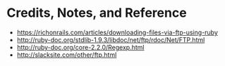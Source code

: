 # Credits, Notes, and Reference

 + https://richonrails.com/articles/downloading-files-via-ftp-using-ruby
 + http://ruby-doc.org/stdlib-1.9.3/libdoc/net/ftp/rdoc/Net/FTP.html
 + http://ruby-doc.org/core-2.2.0/Regexp.html
 + http://slacksite.com/other/ftp.html
